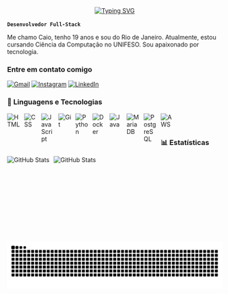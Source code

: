 <div align="center">
  <a href="https://git.io/typing-svg">
    <img src="https://readme-typing-svg.demolab.com?font=Fira+Code&weight=500&size=22&pause=1000&color=FF00F6&center=true&vCenter=true&random=false&width=524&lines=Ola,+seja+bem+vindo!+%CB%99%E1%B5%95%CB%99++" alt="Typing SVG">
  </a>
</div>

**`Desenvolvedor Full-Stack`**

Me chamo Caio, tenho 19 anos e sou do Rio de Janeiro. Atualmente, estou cursando Ciência da Computação no UNIFESO. Sou apaixonado por tecnologia.

<h3 align="left">Entre em contato comigo</h3>

[![Gmail](https://img.shields.io/badge/-Gmail-000?style=for-the-badge&logo=gmail&logoColor=FF00F6&color:white)](mailto:caiogsilva2005@gmail.com)
[![Instagram](https://img.shields.io/badge/-Instagram-000?style=for-the-badge&logo=instagram&logoColor=FF00F6&color:white)](https://www.instagram.com/cai0_gs/)
[![LinkedIn](https://img.shields.io/badge/-LinkedIn-000?style=for-the-badge&logo=linkedin&logoColor=FF00F6&color:white)](https://www.linkedin.com/in/caio-silva-472498266/)


### 🤖 Linguagens e Tecnologias

<img 
    align="left" 
    alt="HTML"
    title="HTML" 
    width="30px" 
    style="padding-right: 10px;" 
    src="https://cdn.jsdelivr.net/gh/devicons/devicon@latest/icons/html5/html5-original.svg" 
/>
<img 
    align="left" 
    alt="CSS" 
    title="CSS"
    width="30px" 
    style="padding-right: 10px;" 
    src="https://cdn.jsdelivr.net/gh/devicons/devicon@latest/icons/css3/css3-original.svg" 
/>
<img 
    align="left" 
    alt="JavaScript" 
    title="JavaScript"
    width="30px" 
    style="padding-right: 10px;" 
    src="https://cdn.jsdelivr.net/gh/devicons/devicon@latest/icons/javascript/javascript-original.svg" 
/>
<img 
    align="left" 
    alt="Git" 
    title="Git"
    width="30px" 
    style="padding-right: 10px;" 
    src="https://cdn.jsdelivr.net/gh/devicons/devicon@latest/icons/git/git-original.svg" 
/>
<img 
    align="left" 
    alt="Python" 
    title="Python"
    width="30px" 
    style="padding-right: 10px;" 
    src="https://cdn.jsdelivr.net/gh/devicons/devicon@latest/icons/python/python-original.svg" 
/>
<img 
    align="left" 
    alt="Docker" 
    title="Docker"
    width="30px" 
    style="padding-right: 10px;" 
    src="https://cdn.jsdelivr.net/gh/devicons/devicon@latest/icons/docker/docker-original.svg" 
/>
<img 
    align="left" 
    alt="Java" 
    title="Java"
    width="30px" 
    style="padding-right: 10px;" 
    src="https://cdn.jsdelivr.net/gh/devicons/devicon@latest/icons/java/java-original.svg" 
/>
<img 
    align="left" 
    alt="MariaDB" 
    title="MariaDB"
    width="30px" 
    style="padding-right: 10px;" 
    src="https://cdn.jsdelivr.net/gh/devicons/devicon@latest/icons/mariadb/mariadb-original.svg" 
/>
<img 
    align="left" 
    alt="PostgreSQL" 
    title="PostgreSQL"
    width="30px" 
    style="padding-right: 10px;" 
    src="https://cdn.jsdelivr.net/gh/devicons/devicon@latest/icons/postgresql/postgresql-original.svg" 
/>
<img 
    align="left" 
    alt="AWS" 
    title="AWS"
    width="30px" 
    style="padding-right: 10px;" 
    src="https://cdn.jsdelivr.net/gh/devicons/devicon@latest/icons/amazonwebservices/amazonwebservices-original-wordmark.svg" 
/>

<br/>
<br/>

### 📊 Estatísticas

<p>
  <img 
    align="left" 
    alt="GitHub Stats" 
    height="200" 
    style="padding-right: 10px;" 
    src="https://github-readme-stats.vercel.app/api?username=galaxyhf&show_icons=true&theme=tokyonight&include_all_commits=true&locale=pt-br" 
  />

<img 
      align="left" 
      alt="GitHub Stats" 
      height="200" 
      src="https://github-readme-stats.vercel.app/api/top-langs/?username=galaxyhf&theme=tokyonight&layout=compact&langs_count=9&locale=pt-br" 
  />

</p>

<picture align="center">
  <source media="(prefers-color-scheme: dark)" srcset="https://raw.githubusercontent.com/galaxyhf/galaxyhf/output/github-contribution-grid-snake-dark.svg">
  <source media="(prefers-color-scheme: light)" srcset="https://raw.githubusercontent.com/galaxyhf/galaxyhf/output/github-contribution-grid-snake-dark.svg">
  <img align="center" alt="github contribution grid snake animation" src="https://raw.githubusercontent.com/galaxyhf/galaxyhf/output/github-contribution-grid-snake.svg">
</picture>
